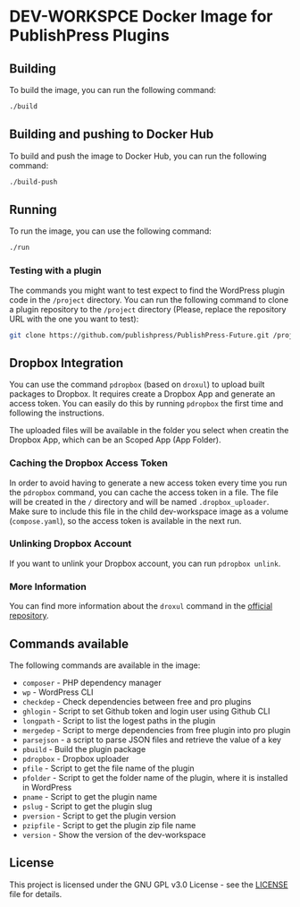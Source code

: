 # DEV-WORKSPCE Docker Image for PublishPress Plugins

## Building

To build the image, you can run the following command:

```bash
./build
```

## Building and pushing to Docker Hub

To build and push the image to Docker Hub, you can run the following command:

```bash
./build-push
```

## Running

To run the image, you can use the following command:

```bash
./run
```

### Testing with a plugin

The commands you might want to test expect to find the WordPress plugin code in the
`/project` directory. You can run the following command to clone a plugin repository
to the `/project` directory (Please, replace the repository URL with the one you want to test):

```bash
git clone https://github.com/publishpress/PublishPress-Future.git /project
```

## Dropbox Integration

You can use the command `pdropbox` (based on `droxul`) to upload built packages to Dropbox.
It requires create a Dropbox App and generate an access token. You can easily do this by
running `pdropbox` the first time and following the instructions.

The uploaded files will be available in the folder you select when creatin the Dropbox App, which can
be an Scoped App (App Folder).

### Caching the Dropbox Access Token

In order to avoid having to generate a new access token every time you run the `pdropbox` command, you can
cache the access token in a file. The file will be created in the `/` directory and will be named `.dropbox_uploader`.
Make sure to include this file in the child dev-workspace image as a volume (`compose.yaml`), so the access token is
available in the next run.

### Unlinking Dropbox Account

If you want to unlink your Dropbox account, you can run `pdropbox unlink`.

### More Information

You can find more information about the `droxul` command in the [official repository](https://github.com/guillaumeisabelleevaluating/Dropbox-Uploader/).

## Commands available

The following commands are available in the image:

- `composer` - PHP dependency manager
- `wp` - WordPress CLI
- `checkdep` - Check dependencies between free and pro plugins
- `ghlogin` - Script to set Github token and login user using Github CLI
- `longpath` - Script to list the logest paths in the plugin
- `mergedep` - Script to merge dependencies from free plugin into pro plugin
- `parsejson` - a script to parse JSON files and retrieve the value of a key
- `pbuild` - Build the plugin package
- `pdropbox` - Dropbox uploader
- `pfile` - Script to get the file name of the plugin
- `pfolder` - Script to get the folder name of the plugin, where it is installed in WordPress
- `pname` - Script to get the plugin name
- `pslug` - Script to get the plugin slug
- `pversion` - Script to get the plugin version
- `pzipfile` - Script to get the plugin zip file name
- `version` - Show the version of the dev-workspace


## License

This project is licensed under the GNU GPL v3.0 License - see the [LICENSE](LICENSE) file for details.
```
